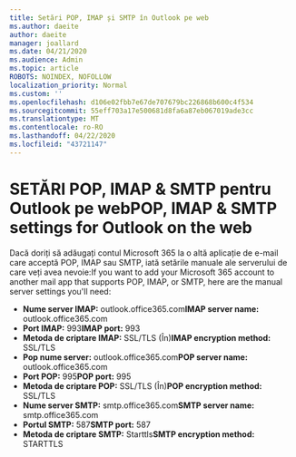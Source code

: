 ```yaml
---
title: Setări POP, IMAP și SMTP în Outlook pe web
ms.author: daeite
author: daeite
manager: joallard
ms.date: 04/21/2020
ms.audience: Admin
ms.topic: article
ROBOTS: NOINDEX, NOFOLLOW
localization_priority: Normal
ms.custom: ''
ms.openlocfilehash: d106e02fbb7e67de707679bc226868b600c4f534
ms.sourcegitcommit: 55eff703a17e500681d8fa6a87eb067019ade3cc
ms.translationtype: MT
ms.contentlocale: ro-RO
ms.lasthandoff: 04/22/2020
ms.locfileid: "43721147"
---
```

# <a name="pop-imap--smtp-settings-for-outlook-on-the-web"></a><span data-ttu-id="cb3d9-102">SETĂRI POP, IMAP & SMTP pentru Outlook pe web</span><span class="sxs-lookup"><span data-stu-id="cb3d9-102">POP, IMAP & SMTP settings for Outlook on the web</span></span>

<span data-ttu-id="cb3d9-103">Dacă doriți să adăugați contul Microsoft 365 la o altă aplicație de e-mail care acceptă POP, IMAP sau SMTP, iată setările manuale ale serverului de care veți avea nevoie:</span><span class="sxs-lookup"><span data-stu-id="cb3d9-103">If you want to add your Microsoft 365 account to another mail app that supports POP, IMAP, or SMTP, here are the manual server settings you'll need:</span></span>
  
- <span data-ttu-id="cb3d9-104">**Nume server IMAP:** outlook.office365.com</span><span class="sxs-lookup"><span data-stu-id="cb3d9-104">**IMAP server name:** outlook.office365.com</span></span>
- <span data-ttu-id="cb3d9-105">**Port IMAP:** 993</span><span class="sxs-lookup"><span data-stu-id="cb3d9-105">**IMAP port:** 993</span></span>
- <span data-ttu-id="cb3d9-106">**Metoda de criptare IMAP:** SSL/TLS (În)</span><span class="sxs-lookup"><span data-stu-id="cb3d9-106">**IMAP encryption method:** SSL/TLS</span></span>
- <span data-ttu-id="cb3d9-107">**Pop nume server:** outlook.office365.com</span><span class="sxs-lookup"><span data-stu-id="cb3d9-107">**POP server name:** outlook.office365.com</span></span>  
- <span data-ttu-id="cb3d9-108">**Port POP:** 995</span><span class="sxs-lookup"><span data-stu-id="cb3d9-108">**POP port:** 995</span></span>  
- <span data-ttu-id="cb3d9-109">**Metoda de criptare POP:** SSL/TLS (În)</span><span class="sxs-lookup"><span data-stu-id="cb3d9-109">**POP encryption method:** SSL/TLS</span></span>  
- <span data-ttu-id="cb3d9-110">**Nume server SMTP:** smtp.office365.com</span><span class="sxs-lookup"><span data-stu-id="cb3d9-110">**SMTP server name:** smtp.office365.com</span></span>
- <span data-ttu-id="cb3d9-111">**Portul SMTP:** 587</span><span class="sxs-lookup"><span data-stu-id="cb3d9-111">**SMTP port:** 587</span></span>
- <span data-ttu-id="cb3d9-112">**Metoda de criptare SMTP:** Starttls</span><span class="sxs-lookup"><span data-stu-id="cb3d9-112">**SMTP encryption method:** STARTTLS</span></span>